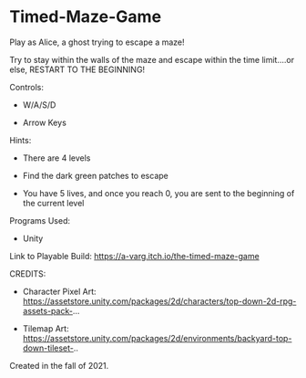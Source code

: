# Timed-Maze-Game

Play as Alice, a ghost trying to escape a maze!

Try to stay within the walls of the maze and escape within the time limit....or else, RESTART TO THE BEGINNING!

Controls:

- W/A/S/D

- Arrow Keys



Hints:

- There are 4 levels

- Find the dark green patches to escape

- You have 5 lives, and once you reach 0, you are sent to the beginning of the current level



Programs Used:
- Unity


Link to Playable Build:
https://a-varg.itch.io/the-timed-maze-game


CREDITS:

- Character Pixel Art: https://assetstore.unity.com/packages/2d/characters/top-down-2d-rpg-assets-pack-...

- Tilemap Art: https://assetstore.unity.com/packages/2d/environments/backyard-top-down-tileset-..


Created in the fall of 2021.

